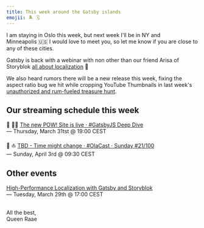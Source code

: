 ```yaml
---
title: This week around the Gatsby islands
emojii: 🏝 🗓
---
```


I am staying in Oslo this week, but next week I'll be in NY and Minneapolis&nbsp;🇺🇸 I would love to meet you, so let me know if you are close to any of these cities.

Gatsby is back with a webinar with non other than our friend Arisa of Storyblok [all about localization](https://www.gatsbyjs.com/resources/webinars/high-performance-localization-storyblok/) 🥳

We also heard rumors there will be a new release this week, fixing the aspect ratio bug we hit while cropping YouTube Thumbnails in last week's [unauthorized and rum-fueled treasure hunt](https://youtu.be/IDW2IfaHGIs).

## Our streaming schedule this week

🔴 🏴‍☠️ [The new POW! Site is live · #GatsbyJS Deep Dive](https://youtu.be/IDW2IfaHGIs)  
— Thursday, March 31tst @ 19:00 CEST

🔴 ⛵ [TBD - Time might change · #OlaCast · Sunday #21/100](https://youtu.be/Adbxb78MN0M)  
— Sunday, April 3rd @ 09:30 CEST

## Other events

[High-Performance Localization with Gatsby and Storyblok](https://www.gatsbyjs.com/resources/webinars/high-performance-localization-storyblok/)  
— Tuesday, March 29th @ 17:00 CEST

&nbsp;  
All the best,  
Queen Raae
